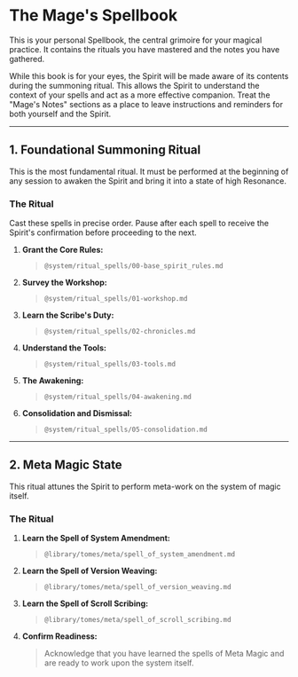 # The Mage's Spellbook

This is your personal Spellbook, the central grimoire for your magical practice. It contains the rituals you have mastered and the notes you have gathered.

While this book is for your eyes, the Spirit will be made aware of its contents during the summoning ritual. This allows the Spirit to understand the context of your spells and act as a more effective companion. Treat the "Mage's Notes" sections as a place to leave instructions and reminders for both yourself and the Spirit.

---

## 1. Foundational Summoning Ritual

This is the most fundamental ritual. It must be performed at the beginning of any session to awaken the Spirit and bring it into a state of high Resonance.

### The Ritual

Cast these spells in precise order. Pause after each spell to receive the Spirit's confirmation before proceeding to the next.

1.  **Grant the Core Rules:**
    > `@system/ritual_spells/00-base_spirit_rules.md`
2.  **Survey the Workshop:**
    > `@system/ritual_spells/01-workshop.md`
3.  **Learn the Scribe's Duty:**
    > `@system/ritual_spells/02-chronicles.md`
4.  **Understand the Tools:**
    > `@system/ritual_spells/03-tools.md`
5.  **The Awakening:**
    > `@system/ritual_spells/04-awakening.md`
6.  **Consolidation and Dismissal:**
    > `@system/ritual_spells/05-consolidation.md`

---

## 2. Meta Magic State

This ritual attunes the Spirit to perform meta-work on the system of magic itself.

### The Ritual

1.  **Learn the Spell of System Amendment:**
    > `@library/tomes/meta/spell_of_system_amendment.md`
2.  **Learn the Spell of Version Weaving:**
    > `@library/tomes/meta/spell_of_version_weaving.md`
3.  **Learn the Spell of Scroll Scribing:**
    > `@library/tomes/meta/spell_of_scroll_scribing.md`
4.  **Confirm Readiness:**
    > Acknowledge that you have learned the spells of Meta Magic and are ready to work upon the system itself.
